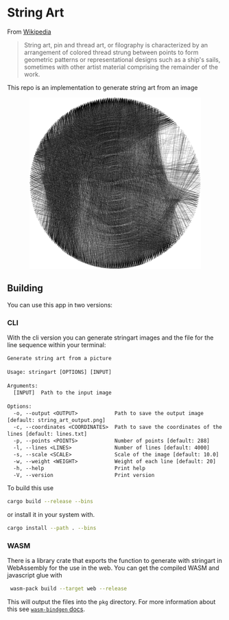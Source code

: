 # String Art

From [Wikipedia](https://en.wikipedia.org/wiki/String_art)

> String art, pin and thread art, or filography is characterized by an arrangement of colored thread strung between points to form geometric patterns or representational designs such as a ship's sails, sometimes with other artist material comprising the remainder of the work. 

This repo is an implementation to generate string art from an image

<div align="center">
    <img width="400px" src="./img/stringart.webp" />
</div>

## Building

You can use this app in two versions:

### CLI 

With the cli version you can generate stringart images and the file for the line sequence within your terminal:

```
Generate string art from a picture

Usage: stringart [OPTIONS] [INPUT]

Arguments:
  [INPUT]  Path to the input image

Options:
  -o, --output <OUTPUT>            Path to save the output image [default: string_art_output.png]
  -c, --coordinates <COORDINATES>  Path to save the coordinates of the lines [default: lines.txt]
  -p, --points <POINTS>            Number of points [default: 288]
  -l, --lines <LINES>              Number of lines [default: 4000]
  -s, --scale <SCALE>              Scale of the image [default: 10.0]
  -w, --weight <WEIGHT>            Weight of each line [default: 20]
  -h, --help                       Print help
  -V, --version                    Print version
```

To build this use

```sh
cargo build --release --bins
```

or install it in your system with. 

```sh 
cargo install --path . --bins
```

### WASM 

There is a library crate that exports the function to generate with stringart in WebAssembly for the use in the web. You can get the compiled WASM and javascript glue with 

```sh 
 wasm-pack build --target web --release
```

This will output the files into the `pkg` directory. For more information about this see [`wasm-bindgen` docs](https://wasm-bindgen.github.io/wasm-bindgen/introduction.html).
